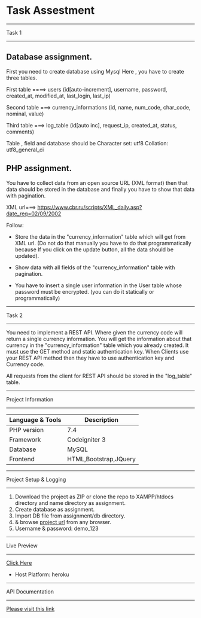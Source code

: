 
# Task Assestment


*******************
Task 1
*******************

Database assignment.
---------
First you need to create database using Mysql
Here , you have to  create three tables.

First table ====> users
(id[auto-increment], username, password, created_at, modified_at, last_login, last_ip)

Second table ===> currency_informations
(id, name, num_code, char_code, nominal, value)

Third table ===> log_table
(id[auto inc], request_ip, created_at, status, comments)

Table , field and database should be
Character set: utf8
Collation: utf8_general_ci

PHP assignment.
--------
You have to collect data from an open source URL (XML format) then that data should be stored in the database and finally you have to show that data with pagination.

XML url===> https://www.cbr.ru/scripts/XML_daily.asp?date_req=02/09/2002

Follow:
- Store the data in the "currency_information" table which will get from XML url.
(Do not do that manually you have to do that programmatically because If you click on the update button, all the data should be updated).

- Show data with all fields of the "currency_information" table with pagination.

- You have to insert a single user information in the User table whose password must be encrypted. (you can do it statically or programmatically)


*******************
Task 2
*******************
You need to implement a REST API. Where given the currency code will return a single currency information. You will get the information about that currency in the "currency_information" table which you already created.
It must use the GET method and static authentication key.
When Clients use your REST API method then they have to use authentication key and Currency code.

All requests from the client for REST API  should be stored in the "log_table" table.


*******************
Project Information
*******************

| Language & Tools  | Description          |
| ------------------| ---------------------|
| PHP version       | 7.4                  |
| Framework         | Codeigniter 3        |
| Database          | MySQL                |
| Frontend          | HTML,Bootstrap,JQuery|


**************************
Project Setup & Logging
**************************
1. Download the project as ZIP or clone the repo to XAMPP/htdocs directory and name directory as assignment.
2. Create database as assignment.
3. Import DB file from assignment/db directory.
4. & browse [project url](http://localhost/assignment) from any browser.
5. Username & password: demo_123

*******************
Live Preview
*******************
[Click Here](https://task-bdgrowtech.herokuapp.com)

- Host Platform: heroku

*******************
API Documentation
*******************

[Please visit this link](https://documenter.getpostman.com/view/10912457/2s8YK7pQtr)

